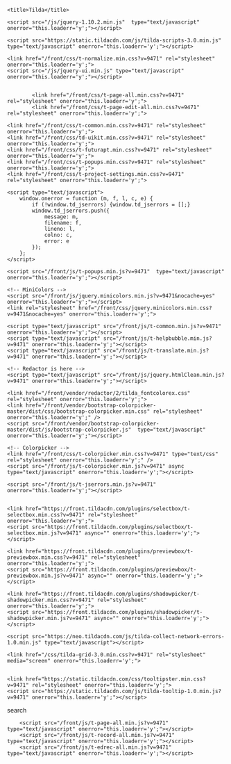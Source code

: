 <!DOCTYPE html>
<html lang="en">
<head>
	<meta charset="utf-8">
	<meta http-equiv="X-UA-Compatible" content="IE=edge">
	<meta name="viewport" content="width=device-width, initial-scale=1.0">
	<meta name="description" content="">
	<meta name="author" content="">
	<meta name="csrf" content="" id="csrf">
	<link rel="shortcut icon" href="/img/tildafavicon.ico">
	<link rel="icon" href="/img/tildafavicon.svg" type="image/svg+xml">
	<link rel="apple-touch-icon" href="/img/tildafavicon-180x180.png" type="image/png">

	<title>Tilda</title>

	<script src="/js/jquery-1.10.2.min.js"  type="text/javascript" onerror="this.loaderr='y';"></script>

	<script src="https://static.tildacdn.com/js/tilda-scripts-3.0.min.js"  type="text/javascript" onerror="this.loaderr='y';"></script>

	<link href="/front/css/t-normalize.min.css?v=9471" rel="stylesheet" onerror="this.loaderr='y';">
	<script src="/js/jquery-ui.min.js" type="text/javascript" onerror="this.loaderr='y';"></script>

	
			<link href="/front/css/t-page-all.min.css?v=9471" rel="stylesheet" onerror="this.loaderr='y';">
			<link href="/front/css/t-page-edit-all.min.css?v=9471" rel="stylesheet" onerror="this.loaderr='y';">

	<link href="/front/css/t-common.min.css?v=9471" rel="stylesheet" onerror="this.loaderr='y';">
	<link href="/front/css/td-uikit.min.css?v=9471" rel="stylesheet" onerror="this.loaderr='y';">
	<link href="/front/css/t-futurapt.min.css?v=9471" rel="stylesheet" onerror="this.loaderr='y';">
	<link href="/front/css/t-popups.min.css?v=9471" rel="stylesheet" onerror="this.loaderr='y';">
	<link href="/front/css/t-project-settings.min.css?v=9471" rel="stylesheet" onerror="this.loaderr='y';">

	<script type="text/javascript">
		window.onerror = function (m, f, l, c, e) {
			if (!window.td_jserrors) {window.td_jserrors = [];}
			window.td_jserrors.push({
				message: m,
				filename: f,
				lineno: l,
				colno: c,
				error: e
			});
		};
	</script>

	<script src="/front/js/t-popups.min.js?v=9471"  type="text/javascript" onerror="this.loaderr='y';"></script>

	<!-- MiniColors -->
	<script src="/front/js/jquery.minicolors.min.js?v=9471&nocache=yes" onerror="this.loaderr='y';"></script>
	<link rel="stylesheet" href="/front/css/jquery.minicolors.min.css?v=9471&nocache=yes" onerror="this.loaderr='y';">

	<script type="text/javascript" src="/front/js/t-common.min.js?v=9471" onerror="this.loaderr='y';"></script>
	<script type="text/javascript" src="/front/js/t-helpbubble.min.js?v=9471" onerror="this.loaderr='y';"></script>
	<script type="text/javascript" src="/front/js/t-translate.min.js?v=9471" onerror="this.loaderr='y';"></script>

	<!-- Redactor is here -->
	<script type="text/javascript" src="/front/js/jquery.htmlClean.min.js?v=9471" onerror="this.loaderr='y';"></script>

	<link href="/front/vendor/redactor/2/tilda_fontcolorex.css" rel="stylesheet" onerror="this.loaderr='y';">
	<link href="/front/vendor/bootstrap-colorpicker-master/dist/css/bootstrap-colorpicker.min.css" rel="stylesheet" onerror="this.loaderr='y';" />
	<script src="/front/vendor/bootstrap-colorpicker-master/dist/js/bootstrap-colorpicker.js"  type="text/javascript" onerror="this.loaderr='y';"></script>

	<!-- Colorpicker -->
	<link href="/front/css/t-colorpicker.min.css?v=9471" type="text/css" rel="stylesheet" onerror="this.loaderr='y';" />
	<script src="/front/js/t-colorpicker.min.js?v=9471" async type="text/javascript" onerror="this.loaderr='y';"></script>

	<script src="/front/js/t-jserrors.min.js?v=9471" onerror="this.loaderr='y';"></script>


	<link href="https://front.tildacdn.com/plugins/selectbox/t-selectbox.min.css?v=9471" rel="stylesheet" onerror="this.loaderr='y';">
	<script src="https://front.tildacdn.com/plugins/selectbox/t-selectbox.min.js?v=9471" async="" onerror="this.loaderr='y';"></script>

	<link href="https://front.tildacdn.com/plugins/previewbox/t-previewbox.min.css?v=9471" rel="stylesheet" onerror="this.loaderr='y';">
	<script src="https://front.tildacdn.com/plugins/previewbox/t-previewbox.min.js?v=9471" async="" onerror="this.loaderr='y';"></script>

	<link href="https://front.tildacdn.com/plugins/shadowpicker/t-shadowpicker.min.css?v=9471" rel="stylesheet" onerror="this.loaderr='y';">
	<script src="https://front.tildacdn.com/plugins/shadowpicker/t-shadowpicker.min.js?v=9471" async="" onerror="this.loaderr='y';"></script>

	<script src="https://neo.tildacdn.com/js/tilda-collect-network-errors-1.0.min.js" type="text/javascript"></script>

	<link href="/css/tilda-grid-3.0.min.css?v=9471" rel="stylesheet" media="screen" onerror="this.loaderr='y';">


	<link href="https://static.tildacdn.com/css/tooltipster.min.css?v=9471" rel="stylesheet" onerror="this.loaderr='y';">
	<script src="https://static.tildacdn.com/js/tilda-tooltip-1.0.min.js?v=9471" onerror="this.loaderr='y';"></script>
</head>

<body style="margin:0px;" data-lang="" data-country="">

<!-- Fixed main menu -->
<div class="tp-menu" role="navigation" id="mainmenu">
	<div id="info-alert" style="position:fixed; width:100%; z-index:10000;"></div>
	<div class="tp-menu__wrapper"></div>
</div>
<!--/// Fixed main menu -->


<div id="for_redactor_toolbar" class="hidden"></div>

<div class="tp-library hidden"></div>

<div id="editforms" class="pe-container hidden"></div>

<div id="editformsxl" class="hidden"></div>

<div id="closelayer" class="hidden"></div>

<div class="modal fade tm-popup tm-popup_fade" id="myModal" tabindex="-1" role="dialog" aria-labelledby="myModalLabel" aria-hidden="true">
	<div class="modal-dialog tm-popup__wrap">
		<div class="modal-content tm-popup__window" id="myModalContent">
		</div>
	</div>
</div>

<div class="modal fade tm-popup tm-popup_fade" id="myHelpModal" tabindex="-1" role="dialog" aria-labelledby="myHelpModalLabel" aria-hidden="true">
	<div class="modal-dialog tm-popup__wrap">
		<div class="modal-content tm-popup__window" id="myHelpModalContent">
		</div>
	</div>
</div>

<div class="td-popup" id="popup_pagesettings">
	<div class="td-popup__wrap">
		<div class="td-popup-window">
		</div>
	</div>
</div>

<div class="td-popup" id="popup_searchandselectimages">
	<div class="td-popup__wrap">
		<div class="td-popup-window">
			search
		</div>
	</div>
</div>



<!--allrecords-->
<div id="allrecords" class="t-records" data-hook="blocks-collection-content-node" data-tilda-mode="edit">

</div>
<!--/allrecords-->







		<script src="/front/js/t-page-all.min.js?v=9471" type="text/javascript" onerror="this.loaderr='y';"></script>
		<script src="/front/js/t-record-all.min.js?v=9471" type="text/javascript" onerror="this.loaderr='y';"></script>
		<script src="/front/js/t-edrec-all.min.js?v=9471" type="text/javascript" onerror="this.loaderr='y';"></script>
</body>
</html>
